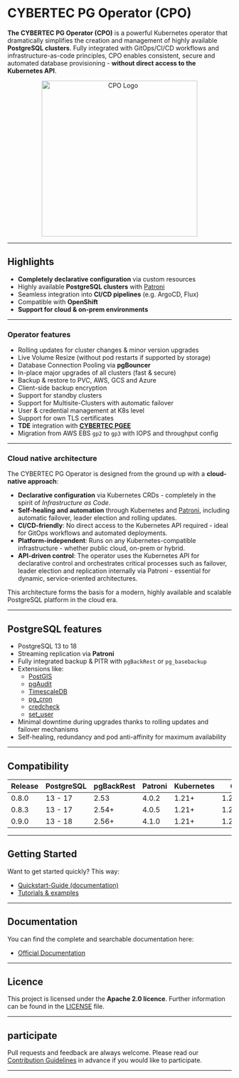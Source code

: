 
# CYBERTEC PG Operator (CPO)

**The CYBERTEC PG Operator (CPO)** is a powerful Kubernetes operator that dramatically simplifies the creation and management of highly available **PostgreSQL clusters**. 
Fully integrated with GitOps/CI/CD workflows and infrastructure-as-code principles, CPO enables consistent, secure and automated database provisioning - **without direct access to the Kubernetes API**.

<div align="center">
  <img src="docs/diagrams/cpo_logo.svg" width="350" alt="CPO Logo">
</div>

---

## Highlights

- **Completely declarative configuration** via custom resources
- Highly available **PostgreSQL clusters** with [Patroni](https://github.com/zalando/patroni)
- Seamless integration into **CI/CD pipelines** (e.g. ArgoCD, Flux)
- Compatible with **OpenShift**
- **Support for cloud & on-prem environments**

---

### Operator features

- Rolling updates for cluster changes & minor version upgrades
- Live Volume Resize (without pod restarts if supported by storage)
- Database Connection Pooling via **pgBouncer**
- In-place major upgrades of all clusters (fast & secure)
- Backup & restore to PVC, AWS, GCS and Azure
- Client-side backup encryption
- Support for standby clusters
- Support for Multisite-Clusters with automatic failover
- User & credential management at K8s level
- Support for own TLS certificates
- **TDE** integration with **[CYBERTEC PGEE](https://www.cybertec-postgresql.com/en/products/cybertec-postgresql-enterprise-edition/)**
- Migration from AWS EBS `gp2` to `gp3` with IOPS and throughput config

---

### Cloud native architecture

The CYBERTEC PG Operator is designed from the ground up with a **cloud-native approach**:

- **Declarative configuration** via Kubernetes CRDs - completely in the spirit of *Infrastructure as Code*.
- **Self-healing and automation** through Kubernetes and [Patroni](https://github.com/zalando/patroni), including automatic failover, leader election and rolling updates.
- **CI/CD-friendly**: No direct access to the Kubernetes API required - ideal for GitOps workflows and automated deployments.
- **Platform-independent**: Runs on any Kubernetes-compatible infrastructure - whether public cloud, on-prem or hybrid.
- **API-driven control**: The operator uses the Kubernetes API for declarative control and orchestrates critical processes such as failover, leader election and replication internally via Patroni - essential for dynamic, service-oriented architectures.

This architecture forms the basis for a modern, highly available and scalable PostgreSQL platform in the cloud era.

---

## PostgreSQL features

- PostgreSQL 13 to 18
- Streaming replication via **Patroni**
- Fully integrated backup & PITR with `pgBackRest` or `pg_basebackup`
- Extensions like:
    - [PostGIS](https://postgis.net/)
    - [pgAudit](https://github.com/pgaudit/pgaudit)
    - [TimescaleDB](https://github.com/timescale/timescaledb)
    - [pg_cron](https://github.com/citusdata/pg_cron)
    - [credcheck](https://github.com/MigOpsRepos/credcheck)
    - [set_user](https://github.com/pgaudit/set_user)
- Minimal downtime during upgrades thanks to rolling updates and failover mechanisms
- Self-healing, redundancy and pod anti-affinity for maximum availability

---

## Compatibility

| Release | PostgreSQL | pgBackRest | Patroni | Kubernetes | Go      |
|---------|------------|------------|---------|------------|---------|
| 0.8.0   | 13 - 17    | 2.53       | 4.0.2   | 1.21+      | 1.21.7  |
| 0.8.3   | 13 - 17    | 2.54+      | 4.0.5   | 1.21+      | 1.22.12 |
| 0.9.0   | 13 - 18    | 2.56+      | 4.1.0   | 1.21+      | 1.25.2  |

--- 

## Getting Started

Want to get started quickly? This way:

- [Quickstart-Guide (documentation)](https://cybertec-postgresql.github.io/CYBERTEC-pg-operator/quickstart/)
- [Tutorials & examples](https://github.com/cybertec-postgresql/CYBERTEC-operator-tutorials)

---

## Documentation

You can find the complete and searchable documentation here:

- [Official Documentation](https://cybertec-postgresql.github.io/CYBERTEC-pg-operator/)

---

## Licence

This project is licensed under the **Apache 2.0 licence**. Further information can be found in the [LICENSE](./LICENSE) file.

---

## participate

Pull requests and feedback are always welcome. Please read our [Contribution Guidelines](CONTRIBUTING.md) in advance if you would like to participate.

---